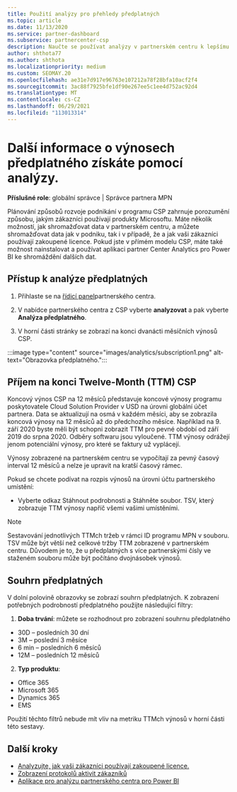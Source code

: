```yaml
---
title: Použití analýzy pro přehledy předplatných
ms.topic: article
ms.date: 11/13/2020
ms.service: partner-dashboard
ms.subservice: partnercenter-csp
description: Naučte se používat analýzy v partnerském centru k lepšímu pochopení vaší firmy a způsobu, jakým zákazníci používají licence, které jste zakoupili.
author: shthota77
ms.author: shthota
ms.localizationpriority: medium
ms.custom: SEOMAY.20
ms.openlocfilehash: ae31e7d917e96763e107212a78f28bfa10acf2f4
ms.sourcegitcommit: 3ac88f7925bfe1df90e267ee5c1ee4d752ac92d4
ms.translationtype: MT
ms.contentlocale: cs-CZ
ms.lasthandoff: 06/29/2021
ms.locfileid: "113013314"
---
```

# <a name="use-analytics-to-learn-more-about-subscription-revenue"></a>Další informace o výnosech předplatného získáte pomocí analýzy.

**Příslušné role**: globální správce | Správce partnera MPN

Plánování způsobů rozvoje podnikání v programu CSP zahrnuje porozumění způsobu, jakým zákazníci používají produkty Microsoftu. Máte několik možností, jak shromažďovat data v partnerském centru, a můžete shromažďovat data jak v podniku, tak i v případě, že a jak vaši zákazníci používají zakoupené licence. Pokud jste v přímém modelu CSP, máte také možnost nainstalovat a používat aplikaci partner Center Analytics pro Power BI ke shromáždění dalších dat.

## <a name="access-to-the-subscription-analytics"></a>Přístup k analýze předplatných

1. Přihlaste se na [řídicí panel](https://partner.microsoft.com/dashboard/home)partnerského centra.
1. V nabídce partnerského centra z CSP vyberte **analyzovat** a pak vyberte **Analýza předplatného**.

1. V horní části stránky se zobrazí na konci dvanácti měsíčních výnosů CSP.

:::image type="content" source="images/analytics/subscription1.png" alt-text="Obrazovka předplatného.":::

## <a name="trailing-twelve-month-ttm-csp-revenue"></a>Příjem na konci Twelve-Month (TTM) CSP

Koncový výnos CSP na 12 měsíců představuje koncové výnosy programu poskytovatele Cloud Solution Provider v USD na úrovni globální účet partnera. Data se aktualizují na osmá v každém měsíci, aby se zobrazila koncová výnosy na 12 měsíců až do předchozího měsíce. Například na 9. září 2020 byste měli být schopni zobrazit TTM pro pevné období od září 2019 do srpna 2020. Odběry softwaru jsou vyloučené. TTM výnosy odrážejí jenom potenciální výnosy, pro které se faktury už vyplácejí. 

Výnosy zobrazené na partnerském centru se vypočítají za pevný časový interval 12 měsíců a nelze je upravit na kratší časový rámec.

Pokud se chcete podívat na rozpis výnosů na úrovni účtu partnerského umístění:

- Vyberte odkaz Stáhnout podrobnosti a Stáhněte soubor. TSV, který zobrazuje TTM výnosy napříč všemi vašimi umístěními.

>[!NOTE] 
>Sestavování jednotlivých TTMch tržeb v rámci ID programu MPN v souboru. TSV může být větší než celkové tržby TTM zobrazené v partnerském centru. Důvodem je to, že u předplatných s více partnerskými čísly ve staženém souboru může být počítáno dvojnásobek výnosů.

## <a name="subscription-summary"></a>Souhrn předplatných

V dolní polovině obrazovky se zobrazí souhrn předplatných. K zobrazení potřebných podrobností předplatného použijte následující filtry:  

1. **Doba trvání**: můžete se rozhodnout pro zobrazení souhrnu předplatného 

- 30D – posledních 30 dní
- 3M – poslední 3 měsíce
- 6 min – posledních 6 měsíců
- 12M – posledních 12 měsíců

2. **Typ produktu**:
 
- Office 365
- Microsoft 365
- Dynamics 365
- EMS

Použití těchto filtrů nebude mít vliv na metriku TTMch výnosů v horní části této sestavy.


 
## <a name="next-steps"></a>Další kroky

- [Analyzujte, jak vaši zákazníci používají zakoupené licence.](increasing-adoption-and-satisfaction.md)  
- [Zobrazení protokolů aktivit zákazníků](activity-logs.md)
- [Aplikace pro analýzu partnerského centra pro Power BI](power-bi-app-for-direct-partners.md)






